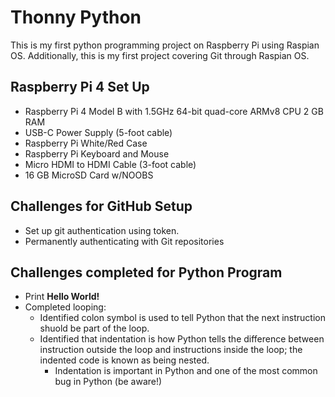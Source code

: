 # Thonny Python
This is my first python programming project on Raspberry Pi using Raspian OS. Additionally, this is my first project covering Git through Raspian OS. 

## Raspberry Pi 4 Set Up
- Raspberry Pi 4 Model B with 1.5GHz 64-bit quad-core ARMv8 CPU 2 GB RAM
- USB-C Power Supply (5-foot cable)
- Raspberry Pi White/Red Case
- Raspberry Pi Keyboard and Mouse
- Micro HDMI to HDMI Cable (3-foot cable)
- 16 GB MicroSD Card w/NOOBS

## Challenges for GitHub Setup
- Set up git authentication using token. 
- Permanently authenticating with Git repositories

## Challenges completed for Python Program
- Print **Hello World!**
- Completed looping:
  - Identified colon symbol is used to tell Python that the next instruction shuold be part of the loop.
  - Identified that indentation is how Python tells the difference between instruction outside the loop and instructions inside the loop; the indented code is known as being nested. 
    - Indentation is important in Python and one of the most common bug in Python (be aware!)
    
  

